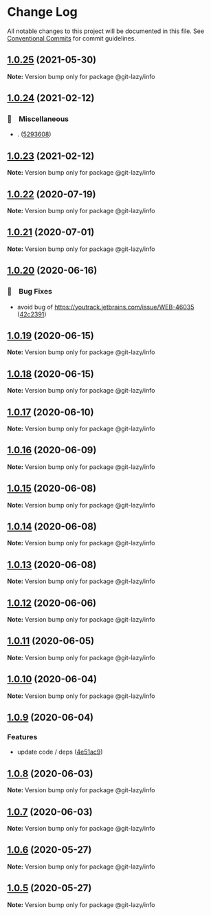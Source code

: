 # Change Log

All notable changes to this project will be documented in this file.
See [Conventional Commits](https://conventionalcommits.org) for commit guidelines.

## [1.0.25](https://github.com/bluelovers/ws-git-lazy/compare/@git-lazy/info@1.0.24...@git-lazy/info@1.0.25) (2021-05-30)

**Note:** Version bump only for package @git-lazy/info





## [1.0.24](https://github.com/bluelovers/ws-git-lazy/compare/@git-lazy/info@1.0.23...@git-lazy/info@1.0.24) (2021-02-12)


### 🔖　Miscellaneous

* . ([5293608](https://github.com/bluelovers/ws-git-lazy/commit/529360849e1fb6e74278be035363614635572081))





## [1.0.23](https://github.com/bluelovers/ws-git-lazy/compare/@git-lazy/info@1.0.22...@git-lazy/info@1.0.23) (2021-02-12)

**Note:** Version bump only for package @git-lazy/info





## [1.0.22](https://github.com/bluelovers/ws-git-lazy/compare/@git-lazy/info@1.0.21...@git-lazy/info@1.0.22) (2020-07-19)

**Note:** Version bump only for package @git-lazy/info





## [1.0.21](https://github.com/bluelovers/ws-git-lazy/compare/@git-lazy/info@1.0.20...@git-lazy/info@1.0.21) (2020-07-01)

**Note:** Version bump only for package @git-lazy/info





## [1.0.20](https://github.com/bluelovers/ws-git-lazy/compare/@git-lazy/info@1.0.19...@git-lazy/info@1.0.20) (2020-06-16)


### 🐛　Bug Fixes

*  avoid bug of https://youtrack.jetbrains.com/issue/WEB-46035 ([42c2391](https://github.com/bluelovers/ws-git-lazy/commit/42c2391bfed977aa4bbb0f3cb9304e4537e43103))





## [1.0.19](https://github.com/bluelovers/ws-git-lazy/compare/@git-lazy/info@1.0.18...@git-lazy/info@1.0.19) (2020-06-15)

**Note:** Version bump only for package @git-lazy/info





## [1.0.18](https://github.com/bluelovers/ws-git-lazy/compare/@git-lazy/info@1.0.17...@git-lazy/info@1.0.18) (2020-06-15)

**Note:** Version bump only for package @git-lazy/info





## [1.0.17](https://github.com/bluelovers/ws-git-lazy/compare/@git-lazy/info@1.0.16...@git-lazy/info@1.0.17) (2020-06-10)

**Note:** Version bump only for package @git-lazy/info





## [1.0.16](https://github.com/bluelovers/ws-git-lazy/compare/@git-lazy/info@1.0.15...@git-lazy/info@1.0.16) (2020-06-09)

**Note:** Version bump only for package @git-lazy/info





## [1.0.15](https://github.com/bluelovers/ws-git-lazy/compare/@git-lazy/info@1.0.14...@git-lazy/info@1.0.15) (2020-06-08)

**Note:** Version bump only for package @git-lazy/info





## [1.0.14](https://github.com/bluelovers/ws-git-lazy/compare/@git-lazy/info@1.0.13...@git-lazy/info@1.0.14) (2020-06-08)

**Note:** Version bump only for package @git-lazy/info





## [1.0.13](https://github.com/bluelovers/ws-git-lazy/compare/@git-lazy/info@1.0.12...@git-lazy/info@1.0.13) (2020-06-08)

**Note:** Version bump only for package @git-lazy/info





## [1.0.12](https://github.com/bluelovers/ws-git-lazy/compare/@git-lazy/info@1.0.11...@git-lazy/info@1.0.12) (2020-06-06)

**Note:** Version bump only for package @git-lazy/info





## [1.0.11](https://github.com/bluelovers/ws-git-lazy/compare/@git-lazy/info@1.0.10...@git-lazy/info@1.0.11) (2020-06-05)

**Note:** Version bump only for package @git-lazy/info





## [1.0.10](https://github.com/bluelovers/ws-git-lazy/compare/@git-lazy/info@1.0.9...@git-lazy/info@1.0.10) (2020-06-04)

**Note:** Version bump only for package @git-lazy/info





## [1.0.9](https://github.com/bluelovers/ws-git-lazy/compare/@git-lazy/info@1.0.8...@git-lazy/info@1.0.9) (2020-06-04)


### Features

* update code / deps ([4e51ac9](https://github.com/bluelovers/ws-git-lazy/commit/4e51ac92473ecd9d855c0fdbe52530a1b9d4ca82))





## [1.0.8](https://github.com/bluelovers/ws-git-lazy/compare/@git-lazy/info@1.0.7...@git-lazy/info@1.0.8) (2020-06-03)

**Note:** Version bump only for package @git-lazy/info





## [1.0.7](https://github.com/bluelovers/ws-git-lazy/compare/@git-lazy/info@1.0.6...@git-lazy/info@1.0.7) (2020-06-03)

**Note:** Version bump only for package @git-lazy/info





## [1.0.6](https://github.com/bluelovers/ws-git-lazy/compare/@git-lazy/info@1.0.5...@git-lazy/info@1.0.6) (2020-05-27)

**Note:** Version bump only for package @git-lazy/info





## [1.0.5](https://github.com/bluelovers/ws-git-lazy/compare/@git-lazy/info@1.0.4...@git-lazy/info@1.0.5) (2020-05-27)

**Note:** Version bump only for package @git-lazy/info
